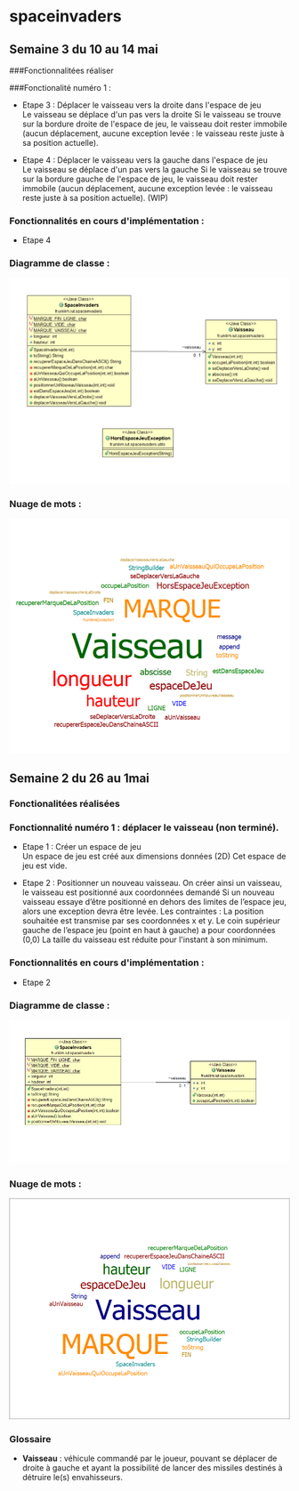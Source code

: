 # spaceinvaders

## Semaine 3 du 10 au 14 mai 

###Fonctionnalitées réaliser

###Fonctionalité numéro 1 :

- Etape 3 : Déplacer le vaisseau vers la droite dans l'espace de jeu  
Le vaisseau se déplace d'un pas vers la droite 
Si le vaisseau se trouve sur la bordure droite de l'espace de jeu, le vaisseau doit rester immobile (aucun déplacement, aucune exception levée : le vaisseau reste juste à sa position actuelle).


- Etape 4  : Déplacer le vaisseau vers la gauche dans l'espace de jeu  
Le vaisseau se déplace d'un pas vers la gauche 
Si le vaisseau se trouve sur la bordure gauche de l'espace de jeu, le vaisseau doit rester immobile (aucun déplacement, aucune exception levée : le vaisseau reste juste à sa position actuelle). (WIP)

### Fonctionnalités en cours d'implémentation : 
- Etape 4

### Diagramme de classe : 
![Diagramme de classe semaine 3](./Image/DiagrammeDeClasseTP2.PNG)

### Nuage de mots :

![Nuage de mots](./Image/NuageDeMotTP2.PNG)




## Semaine 2 du 26 au 1mai 


### Fonctionalitées réalisées

### Fonctionnalité numéro 1 : déplacer le vaisseau (non terminé).

- Etape 1 : Créer un espace de jeu  
Un espace de jeu est créé aux dimensions données (2D) 
Cet espace de jeu est vide.

- Etape 2 : Positionner un nouveau vaisseau.
On créer ainsi un vaisseau, le vaisseau est positionné aux coordonnées demandé
Si un nouveau vaisseau essaye d’être positionné en dehors des limites de l’espace jeu, alors une exception devra être levée.
 Les contraintes :
La position souhaitée est transmise par ses coordonnées x et y.
Le coin supérieur gauche de l’espace jeu (point en haut à gauche) a pour coordonnées (0,0)
La taille du vaisseau est réduite pour l'instant à son minimum.

### Fonctionnalités en cours d'implémentation : 
- Etape 2

### Diagramme de classe : 
![Diagramme de classe semaine 2](./Image/DiagrammeDeClasse1.PNG)

### Nuage de mots :

![Nuage de mots](./Image/NuageDeMots.png)

### Glossaire

* **Vaisseau** :  véhicule commandé par le joueur, pouvant se déplacer de droite à gauche et ayant la possibilité de lancer des missiles destinés à détruire le(s) envahisseurs.





